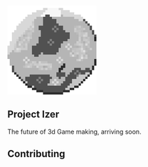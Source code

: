 ![alt text](branding/planeti.png)


## Project Izer

The future of 3d Game making, arriving soon.

## Contributing
